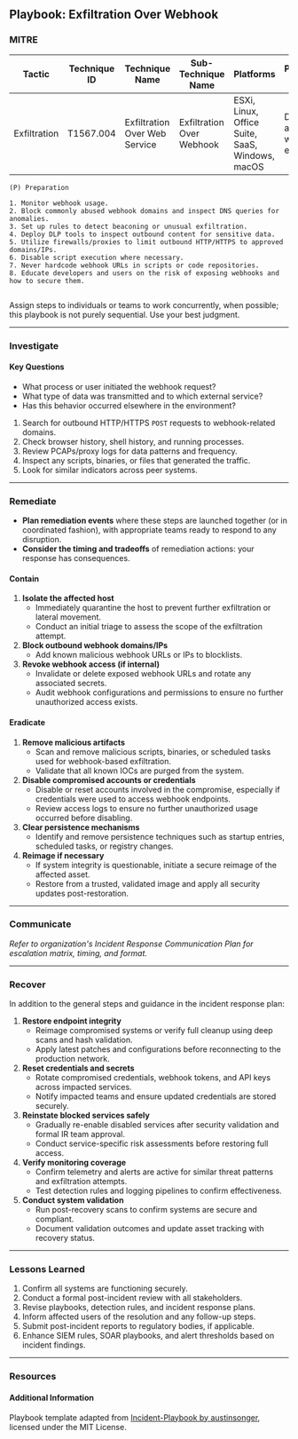 ## Playbook: Exfiltration Over Webhook
    
### MITRE

| Tactic | Technique ID | Technique Name | Sub-Technique Name | Platforms | Permissions Required |
| ------ | ------------ | -------------- | ------------------ |---------- |--------------------- |
|Exfiltration|T1567.004|Exfiltration Over Web Service|Exfiltration Over Webhook|ESXi, Linux, Office Suite, SaaS, Windows, macOS|Direct access to webhook endpoint|


```
(P) Preparation

1. Monitor webhook usage.
2. Block commonly abused webhook domains and inspect DNS queries for anomalies.
3. Set up rules to detect beaconing or unusual exfiltration.
4. Deploy DLP tools to inspect outbound content for sensitive data.
5. Utilize firewalls/proxies to limit outbound HTTP/HTTPS to approved domains/IPs.
6. Disable script execution where necessary.
7. Never hardcode webhook URLs in scripts or code repositories.
8. Educate developers and users on the risk of exposing webhooks and how to secure them.
 
```
  
Assign steps to individuals or teams to work concurrently, when possible; this playbook is not purely sequential. Use your best judgment.

--------------

### Investigate

#### Key Questions
- What process or user initiated the webhook request?
- What type of data was transmitted and to which external service?
- Has this behavior occurred elsewhere in the environment?

1. Search for outbound HTTP/HTTPS `POST` requests to webhook-related domains.
2. Check browser history, shell history, and running processes.
3. Review PCAPs/proxy logs for data patterns and frequency.
4. Inspect any scripts, binaries, or files that generated the traffic.
5. Look for similar indicators across peer systems.

--------------

### Remediate

* **Plan remediation events** where these steps are launched together (or in coordinated fashion), with appropriate teams ready to respond to any disruption.
* **Consider the timing and tradeoffs** of remediation actions: your response has consequences.

#### Contain

1. **Isolate the affected host**
   - Immediately quarantine the host to prevent further exfiltration or lateral movement.
   - Conduct an initial triage to assess the scope of the exfiltration attempt.
2. **Block outbound webhook domains/IPs**
   - Add known malicious webhook URLs or IPs to blocklists.
4. **Revoke webhook access (if internal)**
   - Invalidate or delete exposed webhook URLs and rotate any associated secrets.
   - Audit webhook configurations and permissions to ensure no further unauthorized access exists.

#### Eradicate

1. **Remove malicious artifacts**
   - Scan and remove malicious scripts, binaries, or scheduled tasks used for webhook-based exfiltration.
   - Validate that all known IOCs are purged from the system.
2. **Disable compromised accounts or credentials**
   - Disable or reset accounts involved in the compromise, especially if credentials were used to access webhook endpoints.
   - Review access logs to ensure no further unauthorized usage occurred before disabling.
3. **Clear persistence mechanisms**
   - Identify and remove persistence techniques such as startup entries, scheduled tasks, or registry changes.
4. **Reimage if necessary**
   - If system integrity is questionable, initiate a secure reimage of the affected asset.
   - Restore from a trusted, validated image and apply all security updates post-restoration.

--------------

### Communicate

*Refer to organization's Incident Response Communication Plan for escalation matrix, timing, and format.*

--------------

### Recover

In addition to the general steps and guidance in the incident response plan:
1. **Restore endpoint integrity**
   - Reimage compromised systems or verify full cleanup using deep scans and hash validation.
   - Apply latest patches and configurations before reconnecting to the production network.
2. **Reset credentials and secrets**
   - Rotate compromised credentials, webhook tokens, and API keys across impacted services.
   - Notify impacted teams and ensure updated credentials are stored securely.
3. **Reinstate blocked services safely**
   - Gradually re-enable disabled services after security validation and formal IR team approval.
   - Conduct service-specific risk assessments before restoring full access.
4. **Verify monitoring coverage**
   - Confirm telemetry and alerts are active for similar threat patterns and exfiltration attempts.
   - Test detection rules and logging pipelines to confirm effectiveness.
5. **Conduct system validation**
   - Run post-recovery scans to confirm systems are secure and compliant.
   - Document validation outcomes and update asset tracking with recovery status.


--------------
  
### Lessons Learned

1. Confirm all systems are functioning securely.
2. Conduct a formal post-incident review with all stakeholders.
3. Revise playbooks, detection rules, and incident response plans.
4. Inform affected users of the resolution and any follow-up steps.
5. Submit post-incident reports to regulatory bodies, if applicable.
6. Enhance SIEM rules, SOAR playbooks, and alert thresholds based on incident findings.
 
--------------

### Resources

#### Additional Information

Playbook template adapted from [Incident-Playbook by austinsonger](https://github.com/austinsonger/Incident-Playbook), licensed under the MIT License.



